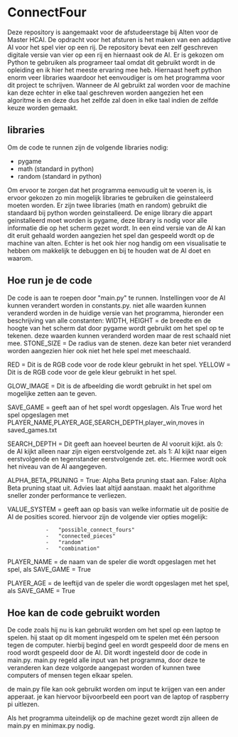 # ConnectFour
Deze repository is aangemaakt voor de afstudeerstage bij Alten voor de Master HCAI. De opdracht voor het afsturen is het maken van een addaptive AI voor het spel vier op een rij. De repository bevat een zelf geschreven digitale versie van vier op een rij en hiernaast ook de AI. Er is gekozen om Python te gebruiken als programeer taal omdat dit gebruikt wordt in de opleiding en ik hier het meeste ervaring mee heb. Hiernaast heeft python enorm veer libraries waardoor het eenvoudiger is om het programma voor dit project te schrijven. Wanneer de AI gebruikt zal worden voor de machine kan deze echter in elke taal geschreven worden aangezien het een algoritme is en deze dus het zelfde zal doen in elke taal indien de zelfde keuze worden gemaakt.

## libraries
Om de code te runnen zijn de volgende libraries nodig:
- pygame 
- math (standard in python)
- random (standard in python)

Om ervoor te zorgen dat het programma eenvoudig uit te voeren is, is ervoor gekozen zo min mogelijk libraries te gebruiken die geinstaleerd moeten worden. Er zijn twee libraries (math en random) gebruikt die standaard bij python worden geinstalleerd. De enige library die appart geinstalleerd moet worden is pygame, deze library is nodig voor alle informatie die op het scherm gezet wordt. In een eind versie van de AI kan dit eruit gehaald worden aangezien het spel dan gespeeld wordt op de machine van alten. Echter is het ook hier nog handig om een visualisatie te hebben om makkelijk te debuggen en bij te houden wat de AI doet en waarom.  

## Hoe run je de code
De code is aan te roepen door "main.py" te runnen. 
Instellingen voor de AI kunnen verandert worden in constants.py. niet alle waarden kunnen veranderd worden in de huidige versie van het programma, hieronder een beschrijving van alle constanten:
WIDTH, HEIGHT = de breedte en de hoogte van het scherm dat door pygame wordt gebruikt om het spel op te tekenen. deze waarden kunnen veranderd worden maar de rest schaald niet mee.
STONE_SIZE = De radius van de stenen. deze kan beter niet veranderd worden aangezien hier ook niet het hele spel met meeschaald. 

RED = Dit is de RGB code voor de rode kleur gebruikt in het spel.
YELLOW = Dit is de RGB code voor de gele kleur gebruikt in het spel.

GLOW_IMAGE = Dit is de afbeelding die wordt gebruikt in het spel om mogelijke zetten aan te geven.

SAVE_GAME = geeft aan of het spel wordt opgeslagen. Als True word het spel opgeslagen met PLAYER_NAME,PLAYER_AGE,SEARCH_DEPTH,player_win,moves in saved_games.txt 

SEARCH_DEPTH = Dit geeft aan hoeveel beurten de AI vooruit kijkt. als 0: de AI kijkt alleen naar zijn eigen eerstvolgende zet. als 1: AI kijkt naar eigen eerstvolgende en tegenstander eerstvolgende zet. etc. 
                Hiermee wordt ook het niveau van de AI aangegeven.

ALPHA_BETA_PRUNING = True: Alpha Beta pruning staat aan. False: Alpha Beta pruning staat uit. Advies laat altijd aanstaan. maakt het algorithme sneller zonder performance te verliezen. 

VALUE_SYSTEM = geeft aan op basis van welke informatie uit de positie de AI de posities scored. hiervoor zijn de volgende vier opties mogelijk: 

                -   "possible_connect_fours"  
                -   "connected_pieces"  
                -   "random"  
                -   "combination"

PLAYER_NAME = de naam van de speler die wordt opgeslagen met het spel, als SAVE_GAME = True

PLAYER_AGE = de leeftijd van de speler die wordt opgeslagen met het spel, als SAVE_GAME = True


## Hoe kan de code gebruikt worden
De code zoals hij nu is kan gebruikt worden om het spel op een laptop te spelen. hij staat op dit moment ingespeld om te spelen met één persoon tegen de computer. hierbij begind geel en wordt gespeeld door de mens en rood wordt gespeeld door de AI. Dit wordt ingesteld door de code in main.py. main.py regeld alle input van het programma, door deze te veranderen kan deze volgorde aangepast worden of kunnen twee computers of mensen tegen elkaar spelen. 

de main.py file kan ook gebruikt worden om input te krijgen van een ander apperaat. je kan hiervoor bijvoorbeeld een poort van de laptop of raspberry pi uitlezen.

Als het programma uiteindelijk op de machine gezet wordt zijn alleen de main.py en minimax.py nodig.
